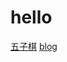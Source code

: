# hello 

[五子棋](https://HugueLiu.github.io/gobang.html)
[blog](https://HugueLiu.github.io/blog/2018-11-15/ubuntu16.04_recovering_journal.html)